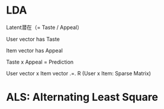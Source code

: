 # LDA 

Latent潜在（= Taste / Appeal）

User vector has Taste

Item vector has Appeal

Taste x Appeal = Prediction

User vector x Item vector .=. R (User x Item: Sparse Matrix)

# ALS: Alternating Least Square
